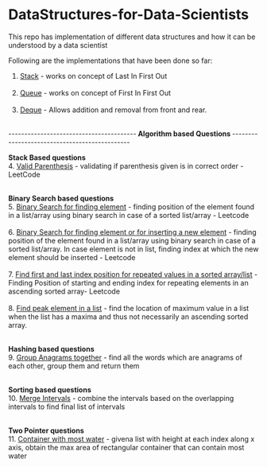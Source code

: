 # DataStructures-for-Data-Scientists
This repo has implementation of different data structures and how it can be understood by a data scientist

Following are the implementations that have been done so far:
1.  [Stack](https://github.com/vedpd/DataStructures-for-Data-Scientists/blob/main/Stacks_Implementation.ipynb) - works on concept of Last In First Out<br> <br>
2.  [Queue](https://github.com/vedpd/DataStructures-for-Data-Scientists/blob/main/Queue_Implementation.ipynb) - works on concept of First In First Out <br> <br>
3.  [Deque](https://github.com/vedpd/DataStructures-for-Data-Scientists/blob/main/Deque_Implementation.ipynb) - Allows addition and removal from front and rear. <br> <br>

----------------------------------------<b> Algorithm based Questions </b>----------------------------------------------

<b> Stack Based questions </b><br>
4.  [Valid Parenthesis](https://github.com/vedpd/DataStructures-for-Data-Scientists/blob/main/Valid_Parenthesis.ipynb) - validating if parenthesis given is in correct order - LeetCode<br><br>

<b> Binary Search based questions </b> <br>
5. [Binary Search for finding element](https://github.com/vedpd/DataStructures-for-Data-Scientists/blob/main/Binary_Search.ipynb) - finding position of the element found in a list/array using binary search in case of a sorted list/array - Leetcode <br> <br>
6. [Binary Search for finding element or for inserting a new element](https://github.com/vedpd/DataStructures-for-Data-Scientists/blob/main/BinarySearchInsert_LeetCode.ipynb) - finding position of the element found in a list/array using binary search in case of a sorted list/array. In case element is not in list, finding index at which the new element should be inserted - Leetcode<br><br>
7. [Find first and last index position for repeated values in a sorted array/list](https://github.com/vedpd/DataStructures-for-Data-Scientists/blob/main/FindFirst_Last_SortedArray.ipynb) - Finding Position of starting and ending index for repeating elements in an ascending sorted array- Leetcode <br> <br>
8. [Find peak element in a list](https://github.com/vedpd/DataStructures-for-Data-Scientists/blob/main/Find_Peak_Element.ipynb) - find the location of maximum value in a list when the list has a maxima and thus not necessarily an ascending sorted array. <br> <br>

<b> Hashing based questions </b> <br>
9. [Group Anagrams together](https://github.com/vedpd/DataStructures-for-Data-Scientists/blob/main/Group_Anagrams.ipynb) - find all the words which are anagrams of each other, group them and return them<br> <br>

<b> Sorting based questions </b> <br>
10. [Merge Intervals](https://github.com/vedpd/DataStructures-for-Data-Scientists/blob/main/Merge_Intervals.ipynb) - combine the intervals based on the overlapping intervals to find final list of intervals<br> <br>

<b> Two Pointer questions </b> <br>
11. [Container with most water](https://github.com/vedpd/DataStructures-for-Data-Scientists/blob/main/Container_with_most_water.ipynb) - givena list with height at each index along x axis, obtain the max area of rectangular container that can contain most water
